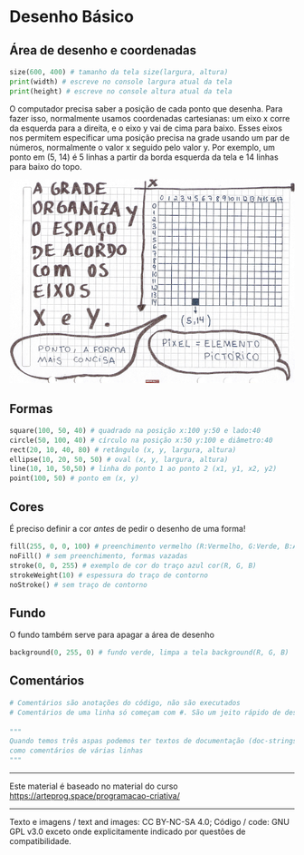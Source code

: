 # Desenho Básico

## Área de desenho e coordenadas

```python
size(600, 400) # tamanho da tela size(largura, altura) 
print(width) # escreve no console largura atual da tela
print(height) # escreve no console altura atual da tela
```

O computador precisa saber a posição de cada ponto que desenha. Para fazer isso, normalmente usamos coordenadas cartesianas: um eixo x corre da esquerda para a direita, e o eixo y vai de cima para baixo. Esses eixos nos permitem especificar uma posição precisa na grade usando um par de números, normalmente o valor x seguido pelo valor y. Por exemplo, um ponto em (5, 14) é 5 linhas a partir da borda esquerda da tela e 14 linhas para baixo do topo.

![coor](coord.jpg)


## Formas


```python
square(100, 50, 40) # quadrado na posição x:100 y:50 e lado:40
circle(50, 100, 40) # círculo na posição x:50 y:100 e diâmetro:40
rect(20, 10, 40, 80) # retângulo (x, y, largura, altura)
ellipse(10, 20, 50, 50) # oval (x, y, largura, altura)
line(10, 10, 50,50) # linha do ponto 1 ao ponto 2 (x1, y1, x2, y2)
point(100, 50) # ponto em (x, y)
```

## Cores

É preciso definir a cor *antes* de pedir o desenho de uma forma!

```python
fill(255, 0, 0, 100) # preenchimento vermelho (R:Vermelho, G:Verde, B:Azul, Alpha:Transparência)
noFill() # sem preenchimento, formas vazadas
stroke(0, 0, 255) # exemplo de cor do traço azul cor(R, G, B)
strokeWeight(10) # espessura do traço de contorno
noStroke() # sem traço de contorno
```

## Fundo

O fundo também serve para apagar a área de desenho

```python
background(0, 255, 0) # fundo verde, limpa a tela background(R, G, B)
```

## Comentários

```python
# Comentários são anotações do código, não são executados
# Comentários de uma linha só começam com #. São um jeito rápido de desativar uma linha!

"""
Quando temos três aspas podemos ter textos de documentação (doc-strings) que funcionam
como comentários de várias linhas
"""
```


---
Este material é baseado no material do curso https://arteprog.space/programacao-criativa/

---
Texto e imagens / text and images: CC BY-NC-SA 4.0; Código / code: GNU GPL v3.0 exceto onde explicitamente indicado por questões de compatibilidade.
